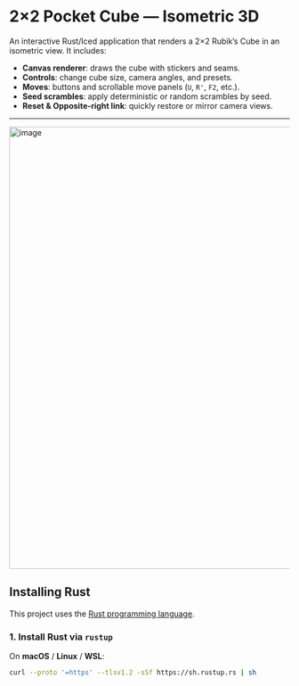 # 2×2 Pocket Cube — Isometric 3D

An interactive Rust/Iced application that renders a 2×2 Rubik’s Cube in an
isometric view. It includes:

- **Canvas renderer**: draws the cube with stickers and seams.
- **Controls**: change cube size, camera angles, and presets.
- **Moves**: buttons and scrollable move panels (`U`, `R'`, `F2`, etc.).
- **Seed scrambles**: apply deterministic or random scrambles by seed.
- **Reset & Opposite-right link**: quickly restore or mirror camera views.

---

<img width="1019" height="793" alt="image" src="https://github.com/user-attachments/assets/a91cdcf4-6e3b-4f08-a6ba-17e8b3dd50fb" />


## Installing Rust

This project uses the [Rust programming language](https://www.rust-lang.org/).

### 1. Install Rust via `rustup`

On **macOS** / **Linux** / **WSL**:
```sh
curl --proto '=https' --tlsv1.2 -sSf https://sh.rustup.rs | sh
